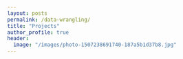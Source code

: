 ```yaml
---
layout: posts
permalink: /data-wrangling/
title: "Projects"
author_profile: true
header:
  image: "/images/photo-1507238691740-187a5b1d37b8.jpg"
---
```



